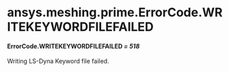 # ansys.meshing.prime.ErrorCode.WRITEKEYWORDFILEFAILED

#### ErrorCode.WRITEKEYWORDFILEFAILED *= 518*

Writing LS-Dyna Keyword file failed.

<!-- !! processed by numpydoc !! -->

